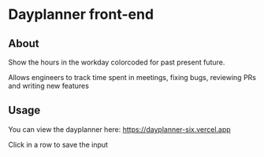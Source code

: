 # Dayplanner front-end
## About

Show the hours in the workday colorcoded for past present future.

Allows engineers to track time spent in meetings, fixing bugs, reviewing PRs and writing new features

## Usage

You can view the dayplanner here: https://dayplanner-six.vercel.app

Click in a row to save the input

